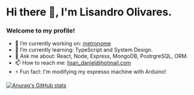 # Hi there 👋, I'm Lisandro Olivares.
### Welcome to my profile!

- 🔭 I’m currently working on: [metronome](https://metronome-mauve.vercel.app)
- 🌱 I’m currently learning: TypeScript and System Design.
- 💬 Ask me about: React, Node, Express, MongoDB, PostrgreSQL, ORM.
- 📫 How to reach me: [lisan_daniel@hotmail.com](/)
- ⚡ Fun fact: I'm modifying my espresso machine with Arduino!

[![Anurag's GitHub stats](https://github-readme-stats.vercel.app/api?username=mxlisandro)](https://github.com/anuraghazra/github-readme-stats)
<!--
**mxlisandro/mxlisandro** is a ✨ _special_ ✨ repository because its `README.md` (this file) appears on your GitHub profile.

Here are some ideas to get you started:

- 🔭 I’m currently working on metronome
- 🌱 I’m currently learning TypeScript
- 👯 I’m looking to collaborate on ...
- 🤔 I’m looking for help with ...
- 💬 Ask me about ...
- 📫 How to reach me: ...
- 😄 Pronouns: ...
- ⚡ Fun fact: ...
-->
